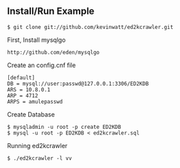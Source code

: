 
Install/Run Example
-------------------

    $ git clone git://github.com/kevinwatt/ed2kcrawler.git

First, Install mysqlgo

    http://github.com/eden/mysqlgo

Create an config.cnf file

    [default]
    DB = mysql://user:passwd@127.0.0.1:3306/ED2KDB
    ARS = 10.8.0.1
    ARP = 4712
    ARPS = amulepasswd


Create Database

    $ mysqladmin -u root -p create ED2KDB
    $ mysql -u root -p ED2KDB < ed2kcrawler.sql

Running ed2kcrawler
    
    $ ./ed2kcrawler -l vv

